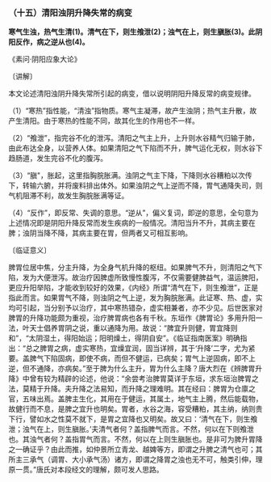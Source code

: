 ### （十五）清阳浊阴升降失常的病变

**寒气生浊，热气生清(1)。清气在下，则生飧泄(2)；浊气在上，则生䐜胀(3)。此阴阳反作，病之逆从也(4)。**

《素问·阴阳应象大论》

〔讲解〕

本文论述清阳浊阴升降失常所引起的病变，借以说明阴阳升降反常的病变规律。

（1）“寒热”指性能，“清浊”指物质。寒气主凝滞，故产生浊阴；热气主升散，故产生清阳。由于寒热的性能不同，故其化生的作用也不一样。

（2）“飧泄”，指完谷不化的泄泻。清阳之气主上升，上升则水谷精气归输于肺，由此布达全身，以营养人体。如果清阳之气下陷而不升，脾气运化无权，则水谷下趋肠道，发生完谷不化的腹泻。

（3）“䐜"，胀起，这里指胸脘胀满。浊阴之气主下降，下降则水谷糟粕以次传下，转输六腑，并将废料排出体外。如果浊阴之气上逆而不降，胃气通降失司，则气机阻滞不利，故发生胸脘胀满等证。

（4）“反作”，即反常、失调的意思。“逆从”，偏义复词，即逆的意思，全句意为上述情况即是阴阳升降反常而发生疾病的一般情况。清阳当升不升，其病主要在脾；浊阴当降不降，其病主要在胃，但两者又可相互影响。

〔临证意义〕

脾胃位居中焦，分主升降，为全身气机升降的枢纽。如果脾气不升，则清阳之气下陷，发为大便泄泻。故治疗因脾虚所致慢性腹泻，不仅需要健脾益气，温运脾阳，更应升阳举陷，才能收到较好的效果，《内经》所谓“清气在下，则生飧泄”，正是指此而言。如果胃气不降，则浊阴之气上逆，发为胸脘胀满。此证寒、热、虚，实均可引起，当分别予以治疗，其中寒热错杂，虚实相兼者，亦不少见。后世医家对脾胃的升降功能颇为重视，治疗脾胃病也各有千秋。东垣作《脾胃论》多用升阳一法，叶天士倡养胃阴之说，重以通降为用。故说：“脾宜升则健，胃宜降则和”，“太阴湿土，得阳始运；阳明燥土，得阴自安”。《临证指南医案》明确指出：“总之脾胃之病，虚实寒热，宜燥宜润，固当详辨，其于‘升降’二字，尤为紧要。盖脾气下陷固病，即使不病，而但不健运，已病矣；胃气上逆固病，即不上逆，但不通降，亦病矣。”至于脾为什么主升，胃为什么主降？唐大烈在《辨脾胃升降》中曾有较为精辟的论述，他说：“余尝考治脾胃莫详于东垣，求东垣治脾胃之法，莫精于升降。夫升降之法易知，而升降之理难明。其在经曰：脾胃为仓廪之官，五味出焉。盖脾主生化，其用在于健运，其属土，地气主上腾，然后能载物，故健行而不息，是脾之宜升也明矣。胃者，水谷之海，容受糟粕，其主纳，纳则贵下行，譬如水之性莫不就下，是胃之宜降也又明矣。故又曰：‘清气在下，则生飧泄；浊气在上，则生䐜胀。’夫清气者何？盖指脾气而言。不然，何以在下则飧泄也。其浊气者何？盖指胃气而言。不然，何以在上则生䐜胀也。是非可为脾升胃降之一确证乎？由此而推，如仲景所立青龙、越婢等方，即谓之升脾之清气也可；其所主三承气（调胃、大小承气汤）诸方，即谓之降胃之浊也无不可，触类引伸，理原一贯。”唐氏对本段经文的理解，颇可发人思路。
